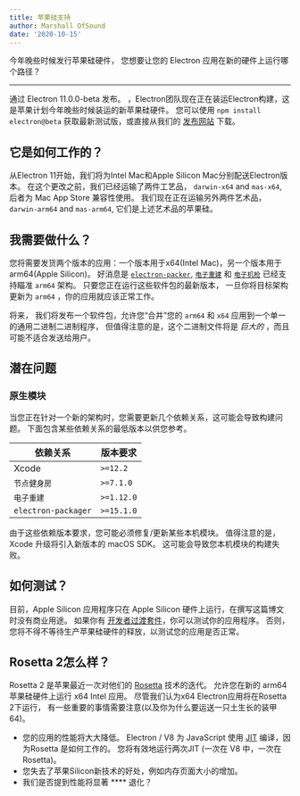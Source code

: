 ```yaml
---
title: 苹果硅支持
author: Marshall OfSound
date: '2020-10-15'
---
```


今年晚些时候发行苹果硅硬件， 您想要让您的 Electron 应用在新的硬件上运行哪个路径？

---

通过 Electron 11.0.0-beta 发布。 ，Electron团队现在正在装运Electron构建，这是苹果计划今年晚些时候装运的新苹果硅硬件。 您可以使用 `npm install electron@beta` 获取最新测试版，或直接从我们的 [发布网站](https://electronjs.org/releases/stable) 下载。

## 它是如何工作的？

从Electron 11开始，我们将为Intel Mac和Apple Silicon Mac分别配送Electron版本。 在这个更改之前，我们已经运输了两件工艺品， `darwin-x64` and `mas-x64`, 后者为 Mac App Store 兼容性使用。 我们现在正在运输另外两件艺术品， `darwin-arm64` and `mas-arm64`, 它们是上述艺术品的苹果硅。

## 我需要做什么？

您将需要发货两个版本的应用：一个版本用于x64(Intel Mac)，另一个版本用于arm64(Apple Silicon)。 好消息是 [`electron-packer`](https://github.com/electron/electron-packager/), [`电子重建`](https://github.com/electron/electron-rebuild/) 和 [`电子机枪`](https://github.com/electron-userland/electron-forge/) 已经支持瞄准 `arm64` 架构。 只要您正在运行这些软件包的最新版本， 一旦你将目标架构更新为 `arm64` ，你的应用就应该正常工作。

将来， 我们将发布一个软件包，允许您“合并”您的 `arm64` 和 `x64` 应用到一个单一的通用二进制二进制程序， 但值得注意的是，这个二进制文件将是 _巨大的_ ，而且可能不适合发送给用户。

## 潜在问题

### 原生模块

当您正在针对一个新的架构时，您需要更新几个依赖关系，这可能会导致构建问题。 下面包含某些依赖关系的最低版本以供您参考。

| 依赖关系                | 版本要求          |
| ------------------- | ------------- |
| Xcode               | `>=12.2`   |
| `节点健身房`             | `>=7.1.0`  |
| `电子重建`              | `>=1.12.0` |
| `electron-packager` | `>=15.1.0` |

由于这些依赖版本要求，您可能必须修复/更新某些本机模块。  值得注意的是，Xcode 升级将引入新版本的 macOS SDK。 这可能会导致您本机模块的构建失败。


## 如何测试？

目前，Apple Silicon 应用程序只在 Apple Silicon 硬件上运行，在撰写这篇博文时没有商业用途。 如果你有 [开发者过渡套件](https://developer.apple.com/programs/universal/)，你可以测试你的应用程序。 否则，您将不得不等待生产苹果硅硬件的释放，以测试您的应用是否正常。

## Rosetta 2怎么样？

Rosetta 2 是苹果最近一次对他们的 [Rosetta](https://en.wikipedia.org/wiki/Rosetta_(software)) 技术的迭代。 允许您在新的 arm64 苹果硅硬件上运行 x64 Intel 应用。 尽管我们认为x64 Electron应用将在Rosetta 2下运行， 有一些重要的事情需要注意(以及你为什么要运送一只土生长的装甲64)。

* 您的应用的性能将大大降低。 Electron / V8 为 JavaScript 使用 [JIT](https://en.wikipedia.org/wiki/Just-in-time_compilation) 编译，因为Rosetta 是如何工作的。 您将有效地运行两次JIT (一次在 V8 中，一次在 Rosetta)。
* 您失去了苹果Silicon新技术的好处，例如内存页面大小的增加。
* 我们是否提到性能将显著 **** 退化？
